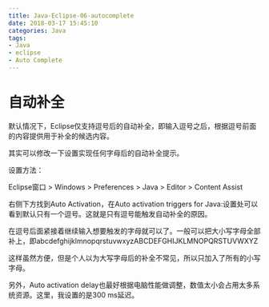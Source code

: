 ```yaml
---
title: Java-Eclipse-06-autocomplete
date: 2018-03-17 15:45:10
categories: Java
tags:
- Java
- eclipse
- Auto Complete
---
```


# 自动补全

默认情况下，Eclipse仅支持逗号后的自动补全，即输入逗号之后，根据逗号前面的内容提供用于补全的候选内容。

其实可以修改一下设置实现任何字母后的自动补全提示。

设置方法：

Eclipse窗口 > Windows > Preferences > Java > Editor > Content Assist

右侧下方找到Auto Activation，在Auto activation triggers for Java:设置处可以看到默认只有一个逗号。这就是只有逗号能触发自动补全的原因。

在逗号后面紧接着继续输入想要触发的字母就可以了。一般可以把大小写字母全部补上，即abcdefghijklmnopqrstuvwxyzABCDEFGHIJKLMNOPQRSTUVWXYZ

这样虽然方便，但是个人以为大写字母后的补全不常见，所以只加入了所有的小写字母。

另外，Auto activation delay也最好根据电脑性能做调整，数值太小会占用太多系统资源。这里，我设置的是300 ms延迟。

